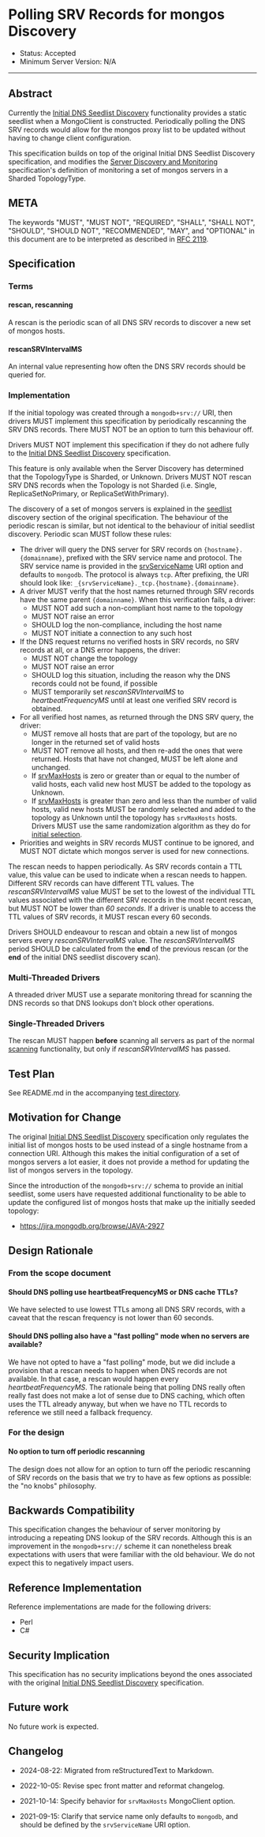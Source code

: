 # Polling SRV Records for mongos Discovery

- Status: Accepted
- Minimum Server Version: N/A

______________________________________________________________________

## Abstract

Currently the [Initial DNS Seedlist Discovery](../initial-dns-seedlist-discovery/initial-dns-seedlist-discovery.md)
functionality provides a static seedlist when a MongoClient is constructed. Periodically polling the DNS SRV records
would allow for the mongos proxy list to be updated without having to change client configuration.

This specification builds on top of the original Initial DNS Seedlist Discovery specification, and modifies the
[Server Discovery and Monitoring](../server-discovery-and-monitoring/server-discovery-and-monitoring.md) specification's
definition of monitoring a set of mongos servers in a Sharded TopologyType.

## META

The keywords "MUST", "MUST NOT", "REQUIRED", "SHALL", "SHALL NOT", "SHOULD", "SHOULD NOT", "RECOMMENDED", "MAY", and
"OPTIONAL" in this document are to be interpreted as described in [RFC 2119](https://www.ietf.org/rfc/rfc2119.txt).

## Specification

### Terms

#### rescan, rescanning

A rescan is the periodic scan of all DNS SRV records to discover a new set of mongos hosts.

#### rescanSRVIntervalMS

An internal value representing how often the DNS SRV records should be queried for.

### Implementation

If the initial topology was created through a `mongodb+srv://` URI, then drivers MUST implement this specification by
periodically rescanning the SRV DNS records. There MUST NOT be an option to turn this behaviour off.

Drivers MUST NOT implement this specification if they do not adhere fully to the
[Initial DNS Seedlist Discovery](../initial-dns-seedlist-discovery/initial-dns-seedlist-discovery.md) specification.

This feature is only available when the Server Discovery has determined that the TopologyType is Sharded, or Unknown.
Drivers MUST NOT rescan SRV DNS records when the Topology is not Sharded (i.e. Single, ReplicaSetNoPrimary, or
ReplicaSetWithPrimary).

The discovery of a set of mongos servers is explained in the
[seedlist](../initial-dns-seedlist-discovery/initial-dns-seedlist-discovery.md#seedlist-discovery) discovery section of
the original specification. The behaviour of the periodic rescan is similar, but not identical to the behaviour of
initial seedlist discovery. Periodic scan MUST follow these rules:

- The driver will query the DNS server for SRV records on `{hostname}.{domainname}`, prefixed with the SRV service name
  and protocol. The SRV service name is provided in the
  [srvServiceName](../initial-dns-seedlist-discovery/initial-dns-seedlist-discovery.md#srvservicename) URI option and
  defaults to `mongodb`. The protocol is always `tcp`. After prefixing, the URI should look like:
  `_{srvServiceName}._tcp.{hostname}.{domainname}`.
- A driver MUST verify that the host names returned through SRV records have the same parent `{domainname}`. When this
  verification fails, a driver:
  - MUST NOT add such a non-compliant host name to the topology
  - MUST NOT raise an error
  - SHOULD log the non-compliance, including the host name
  - MUST NOT initiate a connection to any such host
- If the DNS request returns no verified hosts in SRV records, no SRV records at all, or a DNS error happens, the
  driver:
  - MUST NOT change the topology
  - MUST NOT raise an error
  - SHOULD log this situation, including the reason why the DNS records could not be found, if possible
  - MUST temporarily set *rescanSRVIntervalMS* to *heartbeatFrequencyMS* until at least one verified SRV record is
    obtained.
- For all verified host names, as returned through the DNS SRV query, the driver:
  - MUST remove all hosts that are part of the topology, but are no longer in the returned set of valid hosts
  - MUST NOT remove all hosts, and then re-add the ones that were returned. Hosts that have not changed, MUST be left
    alone and unchanged.
  - If [srvMaxHosts](../initial-dns-seedlist-discovery/initial-dns-seedlist-discovery.md#srvmaxhosts) is zero or greater
    than or equal to the number of valid hosts, each valid new host MUST be added to the topology as Unknown.
  - If [srvMaxHosts](../initial-dns-seedlist-discovery/initial-dns-seedlist-discovery.md#srvmaxhosts) is greater than
    zero and less than the number of valid hosts, valid new hosts MUST be randomly selected and added to the topology as
    Unknown until the topology has `srvMaxHosts` hosts. Drivers MUST use the same randomization algorithm as they do for
    [initial selection](../initial-dns-seedlist-discovery/initial-dns-seedlist-discovery.md#querying-dns).
- Priorities and weights in SRV records MUST continue to be ignored, and MUST NOT dictate which mongos server is used
  for new connections.

The rescan needs to happen periodically. As SRV records contain a TTL value, this value can be used to indicate when a
rescan needs to happen. Different SRV records can have different TTL values. The *rescanSRVIntervalMS* value MUST be set
to the lowest of the individual TTL values associated with the different SRV records in the most recent rescan, but MUST
NOT be lower than *60 seconds*. If a driver is unable to access the TTL values of SRV records, it MUST rescan every 60
seconds.

Drivers SHOULD endeavour to rescan and obtain a new list of mongos servers every *rescanSRVIntervalMS* value. The
*rescanSRVIntervalMS* period SHOULD be calculated from the **end** of the previous rescan (or the **end** of the initial
DNS seedlist discovery scan).

### Multi-Threaded Drivers

A threaded driver MUST use a separate monitoring thread for scanning the DNS records so that DNS lookups don't block
other operations.

### Single-Threaded Drivers

The rescan MUST happen **before** scanning all servers as part of the normal
[scanning](../server-discovery-and-monitoring/server-discovery-and-monitoring.md#scanning) functionality, but only if
*rescanSRVIntervalMS* has passed.

## Test Plan

See README.md in the accompanying [test directory](tests).

## Motivation for Change

The original [Initial DNS Seedlist Discovery](../initial-dns-seedlist-discovery/initial-dns-seedlist-discovery.md)
specification only regulates the initial list of mongos hosts to be used instead of a single hostname from a connection
URI. Although this makes the initial configuration of a set of mongos servers a lot easier, it does not provide a method
for updating the list of mongos servers in the topology.

Since the introduction of the `mongodb+srv://` schema to provide an initial seedlist, some users have requested
additional functionality to be able to update the configured list of mongos hosts that make up the initially seeded
topology:

- <https://jira.mongodb.org/browse/JAVA-2927>

## Design Rationale

### From the scope document

#### Should DNS polling use heartbeatFrequencyMS or DNS cache TTLs?

We have selected to use lowest TTLs among all DNS SRV records, with a caveat that the rescan frequency is not lower than
60 seconds.

#### Should DNS polling also have a "fast polling" mode when no servers are available?

We have not opted to have a "fast polling" mode, but we did include a provision that a rescan needs to happen when DNS
records are not available. In that case, a rescan would happen every *heartbeatFrequencyMS*. The rationale being that
polling DNS really often really fast does not make a lot of sense due to DNS caching, which often uses the TTL already
anyway, but when we have no TTL records to reference we still need a fallback frequency.

### For the design

#### No option to turn off periodic rescanning

The design does not allow for an option to turn off the periodic rescanning of SRV records on the basis that we try to
have as few options as possible: the "no knobs" philosophy.

## Backwards Compatibility

This specification changes the behaviour of server monitoring by introducing a repeating DNS lookup of the SRV records.
Although this is an improvement in the `mongodb+srv://` scheme it can nonetheless break expectations with users that
were familiar with the old behaviour. We do not expect this to negatively impact users.

## Reference Implementation

Reference implementations are made for the following drivers:

- Perl
- C#

## Security Implication

This specification has no security implications beyond the ones associated with the original
[Initial DNS Seedlist Discovery](../initial-dns-seedlist-discovery/initial-dns-seedlist-discovery.md) specification.

## Future work

No future work is expected.

## Changelog

- 2024-08-22: Migrated from reStructuredText to Markdown.

- 2022-10-05: Revise spec front matter and reformat changelog.

- 2021-10-14: Specify behavior for `srvMaxHosts` MongoClient option.

- 2021-09-15: Clarify that service name only defaults to `mongodb`, and should be defined by the `srvServiceName` URI
  option.
